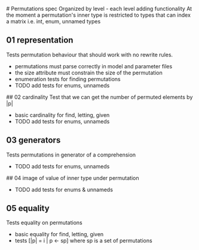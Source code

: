# Permutations spec
Organized by level - each level adding functionality
At the moment a permutation's inner type is restricted
to types that can index a matrix i.e. int, enum, unnamed types

## 01 representation
Tests permutation behaviour that should work with no rewrite rules.
- permutations must parse correctly in model and parameter files
- the size attribute must constrain the size of the permutation
- enumeration tests for finding permutations
- TODO add tests for enums, unnameds

## 02 cardinality 
Test that we can get the number of permuted elements by |p|
- basic cardinality for find, letting, given
- TODO add tests for enums, unnameds

## 03 generators
Tests permutations in generator of a comprehension 
- TODO add tests for enums, unnameds

## 04 image of value of inner type under permutation
- TODO add tests for enums & unnameds

## 05 equality
Tests equality on permutations 
- basic equality for find, letting, given
- tests [|p| = i | p <- sp] where sp is a set of permutations
